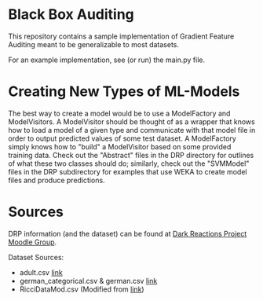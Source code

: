 # Black Box Auditing

This repository contains a sample implementation of Gradient Feature Auditing meant to be generalizable to most datasets.

For an example implementation, see (or run) the main.py file.

# Creating New Types of ML-Models

The best way to create a model would be to use a ModelFactory and ModelVisitors. A ModelVisitor should be thought of as a wrapper that knows how to load a model of a given type and communicate with that model file in order to output predicted values of some test dataset. A ModelFactory simply knows how to "build" a ModelVisitor based on some provided training data. Check out the "Abstract" files in the DRP directory for outlines of what these two classes should do; similarly, check out the "SVMModel" files in the DRP subdirectory for examples that use WEKA to create model files and produce predictions.

# Sources

DRP information (and the dataset) can be found at [Dark Reactions Project Moodle Group](https://moodlegroups.haverford.edu/course/view.php?id=65).

Dataset Sources:
 - adult.csv [link](https://archive.ics.uci.edu/ml/datasets/Adult)
 - german_categorical.csv & german.csv [link](https://archive.ics.uci.edu/ml/datasets/Statlog+(German+Credit+Data))
 - RicciDataMod.csv (Modified from [link](http://www.amstat.org/publications/jse/v18n3/RicciData.csv))
